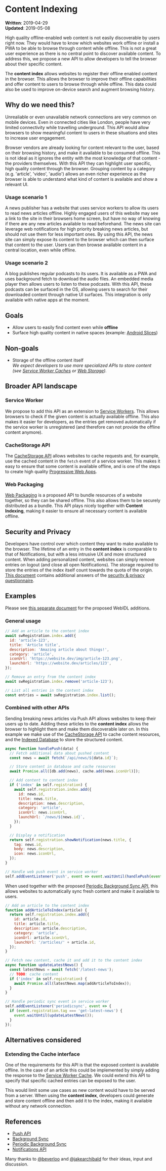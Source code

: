 # Content Indexing
**Written**: 2019-04-29<br/>
**Updated**: 2019-05-08

High quality offline-enabled web content is not easily discoverable by users right now. They would have to know which
websites work offline or install a PWA to be able to browse through content while offline. This is not a great user
experience as there is no central point to discover available content. To address this, we propose a new API to allow
developers to tell the browser about their specific content.

The **content index** allows websites to register their offline enabled content in the browser. This allows the browser
to improve their offline capabilities and offer content to users to browse through while offline. This data could also
be used to improve on-device search and augment browsing history.

## Why do we need this?
Unrealiable or even unavailable network connections are very common on mobile devices. Even in connected cities like
London, people have very limited connectivity while travelling underground. This API would allow browsers to show
meaningful content to users in these situations and sites to increase user engagement.

Browser vendors are already looking for content relevant to the user, based on their browsing history, and make it
available to be consumed offline. This is not ideal as it ignores the entity with the most knowledge of that content -
the providers themselves. With this API they can highlight user specific, high quality content through the browser.
Grouping content by a category (e.g. 'article', 'video', 'audio') allows an even richer experience as the browser is
able to understand what kind of content is available and show a relevant UI.

### Usage scenario 1
A news publisher has a website that uses service workers to allow its users to read news articles offline. Highly
engaged users of this website may see a link to the site in their browsers home screen, but have no way of knowing if
there are any new articles available to read beforehand. The news site can leverage web notifications for high priority
breaking news articles, but should not use them for less important ones. By using this API, the news site can simply
expose its content to the browser which can then surface that content to the user. Users can then browse available
content in a central location, even while offline.

### Usage scenario 2
A blog publishes regular podcasts to its users. It is available as a PWA and uses background fetch to download the audio
files. An embedded media player then allows users to listen to these podcasts. With this API, these podcasts can be
surfaced in the OS, allowing users to search for their downloaded content through native UI surfaces. This integration
is only available with native apps at the moment.

## Goals
- Allow users to easily find content even while **offline**
- Surface high quality content in native spaces (example: [Android Slices](https://developer.android.com/guide/slices))

## Non-goals
- Storage of the offline content itself<br>
  *We expect developers to use more specialized APIs to store content (see
  [Service Worker Caches](https://w3c.github.io/ServiceWorker/#cache-objects) or
  [Web Storage](https://www.w3.org/TR/webstorage/)).*

## Broader API landscape
### Service Worker
We propose to add this API as an extension to [Service Workers](https://w3c.github.io/ServiceWorker/). This allows
browsers to check if the given content is actually available offline. This also makes it easier for developers, as the
entries get removed automatically if the service worker is unregistered (and therefore can not provide the offline
content anymore).

### CacheStorage API
The [CacheStorage API](https://developer.mozilla.org/en-US/docs/Web/API/Cache) allows websites to cache requests and,
for example, use the cached content in the `fetch` event of a service worker. This makes it easy to ensure that some
content is available offline, and is one of the steps to create high quality
[Progressive Web Apps](https://codelabs.developers.google.com/codelabs/your-first-pwapp/#5).

### Web Packaging
[Web Packaging](https://github.com/WICG/webpackage) is a proposed API to bundle resources of a website together, so they
can be shared offline. This also allows them to be securely distributed as a bundle. This API plays nicely together with
**Content Indexing**, making it easier to ensure all necessary content is available offline.

## Security and Privacy
Developers have control over which content they want to make available to the browser. The lifetime of an entry in the
**content index** is comparable to that of Notifications, but with a less intrusive UX and more structured content. When
adding personalized content, websites can simply remove entries on logout (and close all open Notifications). The
storage required to store the entries of the index itself count towards the quota of the origin.
[This document](SECURITY_AND_PRIVACY.md) contains additional answers of the [security & privacy questionnaire](https://www.w3.org/TR/security-privacy-questionnaire/).

## Examples
Please see [this separate document](IDL.md) for the proposed WebIDL additions.

### General usage
```javascript
// Add an article to the content index
await swRegistration.index.add({
  id: 'article-123',
  title: 'Article title',
  description: 'Amazing article about things!',
  category: 'article',
  iconUrl: 'https://website.dev/img/article-123.png',
  launchUrl: 'https://website.dev/articles/123',
});

// Remove an entry from the content index
await swRegistration.index.remove('article-123');

// List all entries in the content index
const entries = await swRegistration.index.list();
```

### Combined with other APIs
Sending breaking news articles via Push API allows websites to keep their users up to date. Adding these articles to the
**content index** allows the browser to highlight them and make them discoverable later on. In this example we make use
of the [CacheStorage API](https://developer.mozilla.org/en-US/docs/Web/API/Cache) to cache content resources, and the
[Indexed Database](https://w3c.github.io/IndexedDB/) to store the structured content.
```javascript
async function handlePush(data) {
  // Fetch additional data about pushed content
  const news = await fetch(`/api/news/${data.id}`);

  // Store content in database and cache resources
  await Promise.all([db.add(news), cache.add(news.iconUrl)]);

  // Add content to content index
  if ('index' in self.registration) {
    await self.registration.index.add({
      id: news.id,
      title: news.title,
      description: news.description,
      category: 'article',
      iconUrl: news.iconUrl,
      launchUrl: `/news/${news.id}`,
    });
  }

  // Display a notification
  return self.registration.showNotification(news.title, {
    tag: news.id,
    body: news.description,
    icon: news.iconUrl,
  });
}

// Handle web push event in service worker
self.addEventListener('push', event => event.waitUntil(handlePush(event.data.json())));
```

When used together with the proposed
[Periodic Background Sync API](https://github.com/beverloo/periodic-background-sync), this allows websites to
automatically sync fresh content and make it available to users.
```javascript
// Add an article to the content index
function addArticleToIndex(article) {
  return self.registration.index.add({
    id: article.id,
    title: article.title,
    description: article.description,
    category: 'article',
    iconUrl: article.iconUrl,
    launchUrl: '/articles/' + article.id,
  });
}

// Fetch new content, cache it and add it to the content index
async function updateLatestNews() {
  const latestNews = await fetch('/latest-news');
  // TODO: cache content
  if ('index' in self.registration) {
    await Promise.all(latestNews.map(addArticleToIndex));
  }
}

// Handle periodic sync event in service worker
self.addEventListener('periodicsync', event => {
  if (event.registration.tag === 'get-latest-news') {
    event.waitUntil(updateLatestNews());
  }
});
```

## Alternatives considered
### Extending the Cache interface
One of the requirements for this API is that the exposed content is available offline. In the case of an article this
could be implemented by simply adding the response to the
[Service Worker Cache](https://developers.google.com/web/ilt/pwa/caching-files-with-service-worker). We could extend
this API to specify that specific cached entries can be exposed to the user.

This would limit some use cases as new content would have to be served from a server. When using the **content index**,
developers could generate and store content offline and then add it to the index, making it available without any
network connection.

## References
  * [Push API](https://w3c.github.io/push-api/)
  * [Background Sync](https://wicg.github.io/BackgroundSync/spec/)
  * [Periodic Background Sync](https://github.com/beverloo/periodic-background-sync)
  * [Notifications API](https://github.com/whatwg/notifications)

Many thanks to [@beverloo](https://github.com/beverloo) and [@jakearchibald](https://github.com/jakearchibald) for their
ideas, input and discussion.
